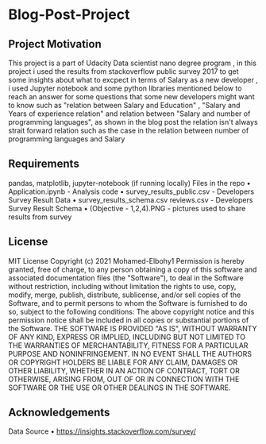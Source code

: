 # Blog-Post-Project
## Project Motivation
This project is a part of Udacity Data scientist nano degree program , in this project i used the results from stackoverflow public survey 2017 to get some insights about what to excpect in terms of Salary as a new developer , i used Jupyter notebook and some python libraries mentioned below to reach an answer for some questions that some new developers might want to know such as "relation between Salary and Education" , "Salary and Years of experience relation" and relation between "Salary and number of programming languages", as shown in the blog post the relation isn't always strait forward relation such as the case in the relation between number of programming languages and Salary
## Requirements
pandas, matplotlib, jupyter-notebook (if running locally)
Files in the repo
•	Application.ipynb - Analysis code
•	survey_results_public.csv - Developers Survey Result Data
•	survey_results_schema.csv reviews.csv - Developers Survey Result Schema
•	(Objective - 1,2,4).PNG - pictures used to share results from survey
## License
MIT License
Copyright (c) 2021 Mohamed-Elbohy1
Permission is hereby granted, free of charge, to any person obtaining a copy of this software and associated documentation files (the "Software"), to deal in the Software without restriction, including without limitation the rights to use, copy, modify, merge, publish, distribute, sublicense, and/or sell copies of the Software, and to permit persons to whom the Software is furnished to do so, subject to the following conditions:
The above copyright notice and this permission notice shall be included in all copies or substantial portions of the Software.
THE SOFTWARE IS PROVIDED "AS IS", WITHOUT WARRANTY OF ANY KIND, EXPRESS OR IMPLIED, INCLUDING BUT NOT LIMITED TO THE WARRANTIES OF MERCHANTABILITY, FITNESS FOR A PARTICULAR PURPOSE AND NONINFRINGEMENT. IN NO EVENT SHALL THE AUTHORS OR COPYRIGHT HOLDERS BE LIABLE FOR ANY CLAIM, DAMAGES OR OTHER LIABILITY, WHETHER IN AN ACTION OF CONTRACT, TORT OR OTHERWISE, ARISING FROM, OUT OF OR IN CONNECTION WITH THE SOFTWARE OR THE USE OR OTHER DEALINGS IN THE SOFTWARE.
## Acknowledgements
Data Source
•	https://insights.stackoverflow.com/survey/

